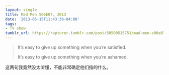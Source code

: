 ```yaml
---
layout: single
title: Mad Men S06E07, 2013
date: '2013-05-15T11:43:36-04:00'
tags:
- TV show
tumblr_url: https://rapturer.tumblr.com/post/50500515751/mad-men-s06e07-2013
---
```

> It’s easy to give up something when you’re satisfied.
> 
> It’s easy to give up something when you’re ashamed.

这两句我竟然没太听懂，不能非常确定他们指的什么。

